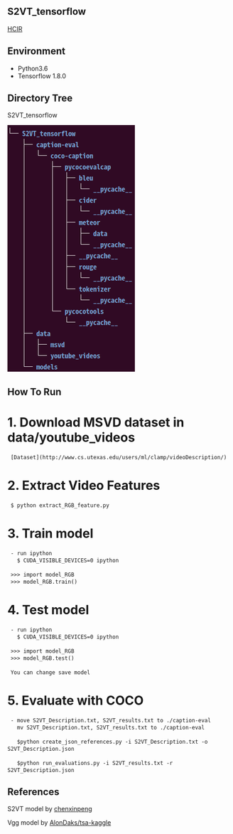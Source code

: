 ## S2VT_tensorflow
[HCIR](https://sites.google.com/view/hcir/home)

## Environment
  - Python3.6
  - Tensorflow 1.8.0
  
## Directory Tree
  S2VT_tensorflow
  
  ![alt tag](https://github.com/KangSooHan/S2VT_tensorflow/blob/master/Directory.png)
  
## How To Run
 # 1. Download MSVD dataset in data/youtube_videos
     [Dataset](http://www.cs.utexas.edu/users/ml/clamp/videoDescription/)
  
 # 2. Extract Video Features
     $ python extract_RGB_feature.py
     
 # 3. Train model
     - run ipython
       $ CUDA_VISIBLE_DEVICES=0 ipython
       
     >>> import model_RGB
     >>> model_RGB.train()

 # 4. Test model
     - run ipython
       $ CUDA_VISIBLE_DEVICES=0 ipython
       
     >>> import model_RGB
     >>> model_RGB.test()
     
     You can change save model
     
 # 5. Evaluate with COCO
     - move S2VT_Description.txt, S2VT_results.txt to ./caption-eval
       mv S2VT_Description.txt, S2VT_results.txt to ./caption-eval
     
       $python create_json_references.py -i S2VT_Description.txt -o S2VT_Description.json
     
       $python run_evaluations.py -i S2VT_results.txt -r S2VT_Description.json

## References
  S2VT model by [chenxinpeng](https://github.com/chenxinpeng/S2VT)
  
  Vgg model by [AlonDaks/tsa-kaggle](https://github.com/AlonDaks/tsa-kaggle)
 

